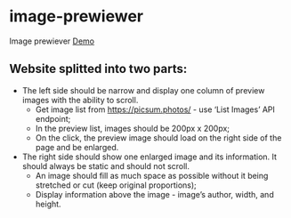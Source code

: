 # image-prewiewer
Image prewiever
[Demo](https://rokasandreikenas.github.io/image-prewiewer/)


## Website splitted into two parts:
*  The left side should be narrow and display one column of preview images with the ability to scroll.
   *  Get image list from https://picsum.photos/ - use ‘List Images’ API endpoint;
   *  In the preview list, images should be 200px x 200px;
   *  On the click, the preview image should load on the right side of the page and be enlarged.
*  The right side should show one enlarged image and its information. It should always be static and should not scroll. 
   * An image should fill as much space as possible without it being stretched or cut (keep original proportions);
   * Display information above the image - image’s author, width, and height.

